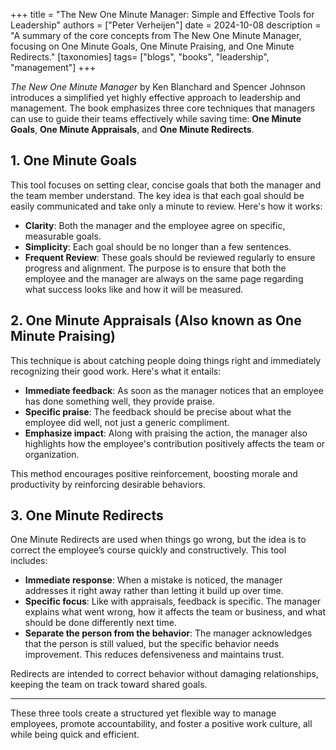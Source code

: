 +++
title = "The New One Minute Manager: Simple and Effective Tools for Leadership"
authors = ["Peter Verheijen"]
date = 2024-10-08
description = "A summary of the core concepts from The New One Minute Manager, focusing on One Minute Goals, One Minute Praising, and One Minute Redirects."
[taxonomies]
tags= ["blogs", "books", "leadership", "management"]
+++

*The New One Minute Manager* by Ken Blanchard and Spencer Johnson introduces a simplified yet highly effective approach to leadership and management. The book emphasizes three core techniques that managers can use to guide their teams effectively while saving time: **One Minute Goals**, **One Minute Appraisals**, and **One Minute Redirects**.

## 1. One Minute Goals
This tool focuses on setting clear, concise goals that both the manager and the team member understand. The key idea is that each goal should be easily communicated and take only a minute to review. Here's how it works:

- **Clarity**: Both the manager and the employee agree on specific, measurable goals.
- **Simplicity**: Each goal should be no longer than a few sentences.
- **Frequent Review**: These goals should be reviewed regularly to ensure progress and alignment. The purpose is to ensure that both the employee and the manager are always on the same page regarding what success looks like and how it will be measured.

## 2. One Minute Appraisals (Also known as One Minute Praising)
This technique is about catching people doing things right and immediately recognizing their good work. Here's what it entails:

- **Immediate feedback**: As soon as the manager notices that an employee has done something well, they provide praise.
- **Specific praise**: The feedback should be precise about what the employee did well, not just a generic compliment.
- **Emphasize impact**: Along with praising the action, the manager also highlights how the employee's contribution positively affects the team or organization.

This method encourages positive reinforcement, boosting morale and productivity by reinforcing desirable behaviors.

## 3. One Minute Redirects
One Minute Redirects are used when things go wrong, but the idea is to correct the employee’s course quickly and constructively. This tool includes:

- **Immediate response**: When a mistake is noticed, the manager addresses it right away rather than letting it build up over time.
- **Specific focus**: Like with appraisals, feedback is specific. The manager explains what went wrong, how it affects the team or business, and what should be done differently next time.
- **Separate the person from the behavior**: The manager acknowledges that the person is still valued, but the specific behavior needs improvement. This reduces defensiveness and maintains trust.

Redirects are intended to correct behavior without damaging relationships, keeping the team on track toward shared goals.

---

These three tools create a structured yet flexible way to manage employees, promote accountability, and foster a positive work culture, all while being quick and efficient.
